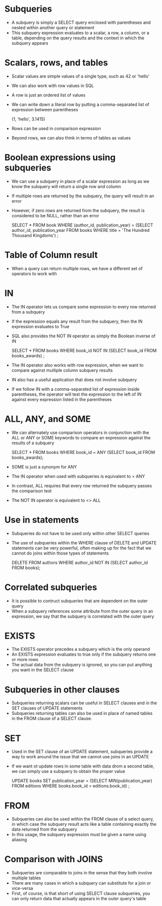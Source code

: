 # Subqueries
- A subquery is simply a SELECT query enclosed with parentheses and nested within another query or statement
- This subquery expression evaluates to a scalar, a row, a column, or a table, depending on the query results and the context in which the subquery appears

# Scalars, rows, and tables
- Scalar values are simple values of a single type, such as 42 or 'hello'
- We can also work with row values in SQL
- A row is just an ordered list of values
- We can write down a literal row by putting a comma-separated list of expression between parentheses

    (1, 'hello', 3.1415)

- Rows can be used in comparison expression
- Beyond rows, we can also think in terms of tables as values

# Boolean expressions using subqueries
- We can use a subquery in place of a scalar expression as long as we know the subquery will return a single row and column
- If multiple rows are returned by the subquery, the query will result in an error
- However, if zero rows are returned from the subquery, the result is considered to be NULL, rather than an error

    SELECT * FROM book
    WHERE (author_id, publication_year) =
        (SELECT author_id, publication_year
        FROM books
        WHERE title = 'The Hundred Thousand Kingdoms')
    ;

# Table of Column result
- When a query can return multiple rows, we have a different set of operators to work with

# IN
- The IN operator lets us compare some expression to every row returned from a subquery
- If the expression equals any result from the subquery, then the IN expression evaluates to True
- SQL also provides the NOT IN operator as simply the Boolean inverse of IN

    SELECT * FROM books WHERE book_id NOT IN
        (SELECT book_id FROM books_awards)
    ;

- The IN operator also works with row expression, when we want to compare against multiple column subquery results
- IN also has a useful application that does not involve subquery
- If we follow IN with a comma-separated list of expression inside parentheses, the operator will test the expression to the left of IN against every expression listed in the parentheses

# ALL, ANY, and SOME
- We can alternately use comparison operators in conjunction with the ALL or ANY or SOME keywords to compare an expression against the results of a subquery

    SELECT * FROM books WHERE book_id = ANY
        (SELECT book_id FROM books_awards);

- SOME is just a synonym for ANY
- The IN operator when used with subqueries is equivalent to = ANY
- In contrast, ALL requires that every row returned the subquery passes the comparison test
- The NOT IN operator is equivalent to <> ALL

# Use in statements
- Subqueries do not have to be used only within other SELECT queries
- The use of subqueries within the WHERE clause of DELETE and UPDATE statements can be very powerful, often making up for the fact that we cannot do joins within those types of statements

    DELETE FROM authors
    WHERE author_id NOT IN
        (SELECT author_id FROM books);

# Correlated subqueries
- It is possible to contruct subqueries that are dependent on the outer query
- When a subquery references some attribute from the outer query in an expression, we say that the subquery is correlated with the outer query

# EXISTS
- The EXISTS operator precedes a subquery which is the only operand
- An EXISTS expression evaluates to true only if the subquery returns one or more rows
- The actual data from the subquery is ignored, so you can put anything you want in the SELECT clause

# Subqueries in other clauses
- Subqueries returning scalars can be useful in SELECT clauses and in the SET clauses of UPDATE statements
- Subqueries returning tables can also be used in place of named tables in the FROM clause of a SELECT clause.

# SET
- Used in the SET clause of an UPDATE statement, subqueries provide a way to work around the issue that we cannot use joins in an UPDATE
- If we want ot update rows in some table with data drom a second table, we can simply use a subquery to obtain the proper value

    UPDATE books
    SET publication_year =
        (SELECT MIN(publication_year)
        FROM editions
        WHERE books.book_id = editions.book_id)
    ;

# FROM
- Subqueries can also be used within the FROM clause of a select query, in which case the subquery result acts like a table containing exactly the data returned from the subquery 
- In this usage, the subquery expression must be given a name using aliasing

# Comparison with JOINS
- Subqueries are comparable to joins in the sense that they both involve multiple tables
- There are many cases in which a subquery can substitute for a join or vice-versa
- First, of course, is that short of using SELECT clause subqueries, you can only return data that actually appears in the outer query's table

